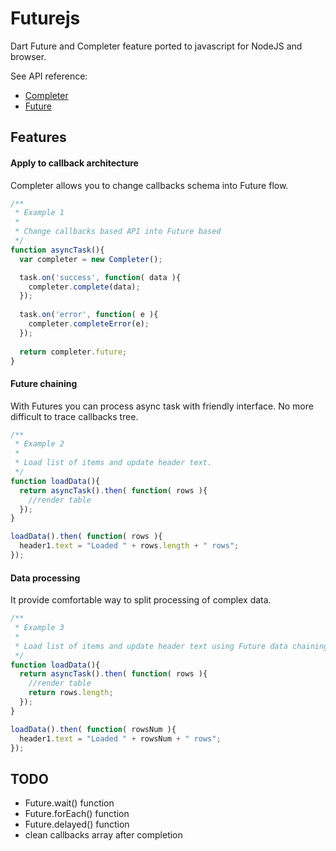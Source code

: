 Futurejs
========

Dart Future and Completer feature ported to javascript for NodeJS and browser.

See API reference:
 * [Completer](https://api.dartlang.org/docs/channels/stable/latest/dart_async/Completer.html)
 * [Future](https://api.dartlang.org/docs/channels/stable/latest/dart_async/Future.html)


Features
-----

#### Apply to callback architecture

Completer allows you to change callbacks schema into Future flow.
````javascript
/**
 * Example 1
 * 
 * Change callbacks based API into Future based
 */
function asyncTask(){
  var completer = new Completer();

  task.on('success', function( data ){
    completer.complete(data);
  });
  
  task.on('error', function( e ){
    completer.completeError(e);
  });
  
  return completer.future;
}
````

#### Future chaining

With Futures you can process async task with friendly interface. No more difficult to trace callbacks tree.
````javascript
/**
 * Example 2
 * 
 * Load list of items and update header text.
 */
function loadData(){
  return asyncTask().then( function( rows ){
    //render table
  });
}

loadData().then( function( rows ){
  header1.text = "Loaded " + rows.length + " rows";
});


````

#### Data processing

It provide comfortable way to split processing of complex data.
````javascript
/**
 * Example 3
 * 
 * Load list of items and update header text using Future data chaining.
 */
function loadData(){
  return asyncTask().then( function( rows ){
    //render table
    return rows.length;
  });
}

loadData().then( function( rowsNum ){
  header1.text = "Loaded " + rowsNum + " rows";
});


````


TODO
---
 - Future.wait() function
 - Future.forEach() function
 - Future.delayed() function
 - clean callbacks array after completion

